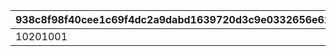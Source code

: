 |938c8f98f40cee1c69f4dc2a9dabd1639720d3c9e0332656e622fb3ea035f021|5884cb7ab4cb914e62ce8ab0d6591436d1569e1644f324823d54b4dc001c1825|b37717f536beb6b33734313ae6f54e7bb959a03672a24e6a4cf14dde702672e6|8e99cb1b0a271beabd503d2aa03c2cd4c8cc75f0cac5f2ab5e42691dc2b400d5|158299ecd69c04e54abe14f300d16ad1665895a94b86b5b4097293163736ee87|3b9ed251dc57b8fcb58ff3fc9eb271787ddde0e92ecbf8cbdb2bf513ae52bcaf|
| --- | --- | --- | --- | --- | --- |
|10201001|201|10201|2|5201083|5|